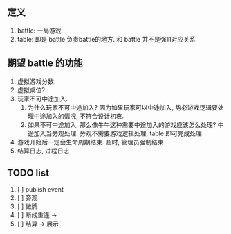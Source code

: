 

## 定义

1. battle: 一局游戏
1. table: 即是 battle 负责battle的地方. 和 battle 并不是强11对应关系


## 期望 battle 的功能

1. 虚拟游戏分数.
1. 虚拟桌位?
1. 玩家不可中途加入.
   1. 为什么玩家不可中途加入? 因为如果玩家可以中途加入, 势必游戏逻辑要处理中途加入的情况, 不符合设计初衷.
   1. 如果不可中途加入, 那么像牛牛这种需要中途加入的游戏应该怎么处理? 中途加入当旁观处理. 旁观不需要游戏逻辑处理, table 即可完成处理
1. 游戏开始后一定会生命周期结束. 超时, 管理员强制结束
1. 结算日志, 过程日志


## TODO list

1. [ ] publish event
1. [ ] 旁观
1. [ ] 做牌
1. [ ] 断线重连 -> 
1. [ ] 结算 -> 展示
